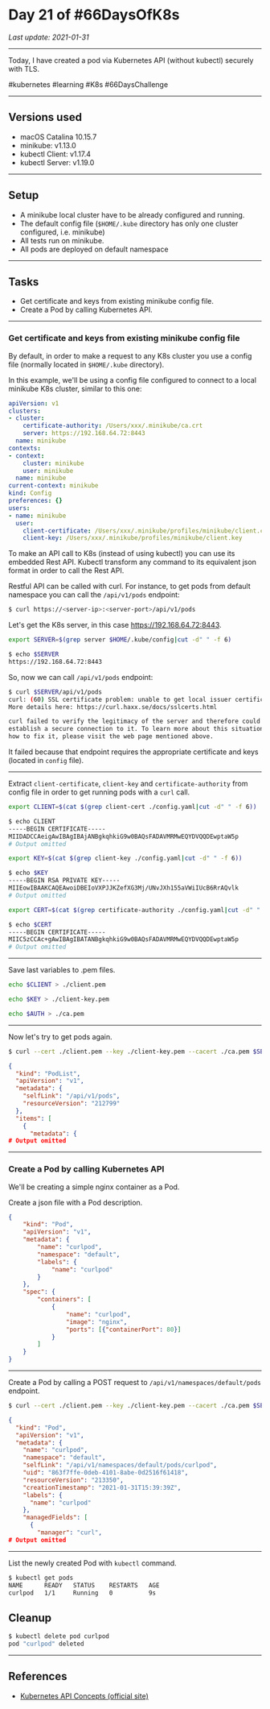 # Day 21 of #66DaysOfK8s

_Last update: 2021-01-31_

---

Today, I have created a pod via Kubernetes API (without kubectl) securely with TLS.


#kubernetes #learning #K8s #66DaysChallenge

---

## Versions used

* macOS Catalina 10.15.7
* minikube: v1.13.0
* kubectl Client: v1.17.4
* kubectl Server: v1.19.0

---

## Setup

* A minikube local cluster have to be already configured and running.
* The default config file (```$HOME/.kube``` directory has only one cluster configured, i.e. minikube)
* All tests run on minikube.
* All pods are deployed on default namespace

---

## Tasks

* Get certificate and keys from existing minikube config file.
* Create a Pod by calling Kubernetes API.

---

### Get certificate and keys from existing minikube config file

By default, in order to make a request to any K8s cluster you use a config file (normally located in ```$HOME/.kube``` directory).

In this example, we'll be using a config file configured to connect to a local minikube K8s cluster, similar to this one:

```yaml
apiVersion: v1
clusters:
- cluster:
    certificate-authority: /Users/xxx/.minikube/ca.crt
    server: https://192.168.64.72:8443
  name: minikube
contexts:
- context:
    cluster: minikube
    user: minikube
  name: minikube
current-context: minikube
kind: Config
preferences: {}
users:
- name: minikube
  user:
    client-certificate: /Users/xxx/.minikube/profiles/minikube/client.crt
    client-key: /Users/xxx/.minikube/profiles/minikube/client.key
```

To make an API call to K8s (instead of using kubectl) you can use its embedded Rest API. Kubectl transform any command to its equivalent json format in order to call the Rest API.

Restful API can be called with curl. For instance, to get pods from default namespace you can call the ```/api/v1/pods``` endpoint:

```bash
$ curl https://<server-ip>:<server-port>/api/v1/pods
```

Let's get the K8s server, in this case https://192.168.64.72:8443.

```bash
export SERVER=$(grep server $HOME/.kube/config|cut -d" " -f 6)
```

```bash
$ echo $SERVER
https://192.168.64.72:8443
```

So, now we can call ```/api/v1/pods``` endpoint:

```bash
$ curl $SERVER/api/v1/pods
curl: (60) SSL certificate problem: unable to get local issuer certificate
More details here: https://curl.haxx.se/docs/sslcerts.html

curl failed to verify the legitimacy of the server and therefore could not
establish a secure connection to it. To learn more about this situation and
how to fix it, please visit the web page mentioned above.
```

It failed because that endpoint requires the appropriate certificate and keys (located in ```config``` file).

---

Extract ```client-certificate```, ```client-key``` and ```certificate-authority``` from config file in order to get running pods with a ```curl``` call.

```bash
export CLIENT=$(cat $(grep client-cert ./config.yaml|cut -d" " -f 6))
```

```bash
$ echo CLIENT
-----BEGIN CERTIFICATE-----
MIIDADCCAeigAwIBAgIBAjANBgkqhkiG9w0BAQsFADAVMRMwEQYDVQQDEwptaW5p
# Output omitted
```

```bash
export KEY=$(cat $(grep client-key ./config.yaml|cut -d" " -f 6))
```

```bash
$ echo $KEY
-----BEGIN RSA PRIVATE KEY-----
MIIEowIBAAKCAQEAwoiDBEIoVXPJJKZefXG3Mj/UNvJXh155aVWiIUcB6RrAQvlk
# Output omitted
```

```bash
export CERT=$(cat $(grep certificate-authority ./config.yaml|cut -d" " -f 6))
```

```bash
$ echo $CERT
-----BEGIN CERTIFICATE-----
MIIC5zCCAc+gAwIBAgIBATANBgkqhkiG9w0BAQsFADAVMRMwEQYDVQQDEwptaW5p
# Output omitted
```

---

Save last variables to .pem files.

```bash
echo $CLIENT > ./client.pem
```

```bash
echo $KEY > ./client-key.pem
```

```bash
echo $AUTH > ./ca.pem
```

---

Now let's try to get pods again.

```bash
$ curl --cert ./client.pem --key ./client-key.pem --cacert ./ca.pem $SERVER/api/v1/pods
```

```json
{
  "kind": "PodList",
  "apiVersion": "v1",
  "metadata": {
    "selfLink": "/api/v1/pods",
    "resourceVersion": "212799"
  },
  "items": [
    {
      "metadata": {
# Output omitted
```

---

### Create a Pod by calling Kubernetes API

We'll be creating a simple nginx container as a Pod.

Create a json file with a Pod description.

```json
{
    "kind": "Pod",
    "apiVersion": "v1",
    "metadata": {
        "name": "curlpod",
        "namespace": "default",
        "labels": {
            "name": "curlpod"
        }
    },
    "spec": {
        "containers": [
            {
                "name": "curlpod",
                "image": "nginx",
                "ports": [{"containerPort": 80}]
            }
        ]
    }
}
```

---

Create a Pod by calling a POST request to ```/api/v1/namespaces/default/pods``` endpoint.

```bash
$ curl --cert ./client.pem --key ./client-key.pem --cacert ./ca.pem $SERVER/api/v1/namespaces/default/pods -X POST -H 'Content-Type: application/json' -d@curlpod.json
```

```json
{
  "kind": "Pod",
  "apiVersion": "v1",
  "metadata": {
    "name": "curlpod",
    "namespace": "default",
    "selfLink": "/api/v1/namespaces/default/pods/curlpod",
    "uid": "863f7ffe-0deb-4101-8abe-0d2516f61418",
    "resourceVersion": "213350",
    "creationTimestamp": "2021-01-31T15:39:39Z",
    "labels": {
      "name": "curlpod"
    },
    "managedFields": [
      {
        "manager": "curl",
# Output omitted
```

---

List the newly created Pod with ```kubectl``` command.

```bash
$ kubectl get pods
NAME      READY   STATUS    RESTARTS   AGE
curlpod   1/1     Running   0          9s
```

## Cleanup

```bash
$ kubectl delete pod curlpod
pod "curlpod" deleted
```

---

## References

* [Kubernetes API Concepts (official site)](https://kubernetes.io/docs/reference/using-api/api-concepts/)
